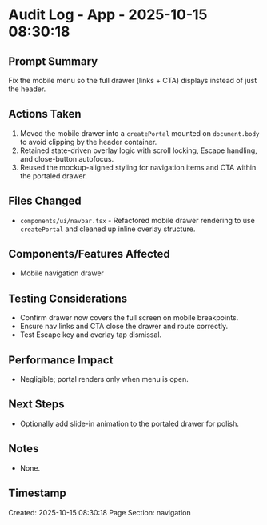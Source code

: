 # Audit Log - App - 2025-10-15 08:30:18

## Prompt Summary

Fix the mobile menu so the full drawer (links + CTA) displays instead of just the header.

## Actions Taken

1. Moved the mobile drawer into a `createPortal` mounted on `document.body` to avoid clipping by the header container.
2. Retained state-driven overlay logic with scroll locking, Escape handling, and close-button autofocus.
3. Reused the mockup-aligned styling for navigation items and CTA within the portaled drawer.

## Files Changed

- `components/ui/navbar.tsx` - Refactored mobile drawer rendering to use `createPortal` and cleaned up inline overlay structure.

## Components/Features Affected

- Mobile navigation drawer

## Testing Considerations

- Confirm drawer now covers the full screen on mobile breakpoints.
- Ensure nav links and CTA close the drawer and route correctly.
- Test Escape key and overlay tap dismissal.

## Performance Impact

- Negligible; portal renders only when menu is open.

## Next Steps

- Optionally add slide-in animation to the portaled drawer for polish.

## Notes

- None.

## Timestamp

Created: 2025-10-15 08:30:18
Page Section: navigation
